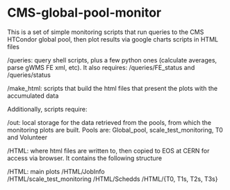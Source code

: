 # CMS-global-pool-monitor

This is a set of simple monitoring scripts that run queries to the CMS HTCondor global pool, then plot results via google charts scripts in HTML files

/queries: query shell scripts, plus a few python ones (calculate averages, parse gWMS FE xml, etc). It also requires:
/queries/FE_status and /queries/status

/make_html: scripts that build the html files that present the plots with the accumulated data

Additionally, scripts require:

/out: local storage for the data retrieved from the pools, from which the monitoring plots are built. Pools are: Global_pool, scale_test_monitoring, T0 and Volunteer

/HTML: where html files are written to, then copied to EOS at CERN for access via browser. It contains the following structure

/HTML: main plots
/HTML/JobInfo    
/HTML/scale_test_monitoring
/HTML/Schedds
/HTML/{T0, T1s, T2s, T3s}

